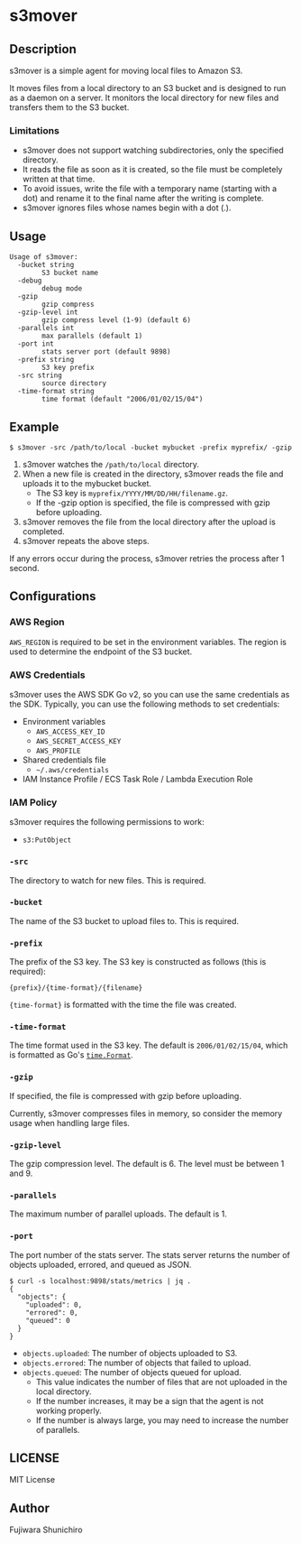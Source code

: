 # s3mover

## Description

s3mover is a simple agent for moving local files to Amazon S3.

It moves files from a local directory to an S3 bucket and is designed to run as a daemon on a server. It monitors the local directory for new files and transfers them to the S3 bucket.

### Limitations


- s3mover does not support watching subdirectories, only the specified directory.
- It reads the file as soon as it is created, so the file must be completely written at that time.
- To avoid issues, write the file with a temporary name (starting with a dot) and rename it to the final name after the writing is complete.
- s3mover ignores files whose names begin with a dot (.).

## Usage

```console
Usage of s3mover:
  -bucket string
        S3 bucket name
  -debug
        debug mode
  -gzip
        gzip compress
  -gzip-level int
        gzip compress level (1-9) (default 6)
  -parallels int
        max parallels (default 1)
  -port int
        stats server port (default 9898)
  -prefix string
        S3 key prefix
  -src string
        source directory
  -time-format string
        time format (default "2006/01/02/15/04")
```

## Example

```console
$ s3mover -src /path/to/local -bucket mybucket -prefix myprefix/ -gzip
```

1. s3mover watches the `/path/to/local` directory.
2. When a new file is created in the directory, s3mover reads the file and uploads it to the mybucket bucket.
   - The S3 key is `myprefix/YYYY/MM/DD/HH/filename.gz`.
   - If the -gzip option is specified, the file is compressed with gzip before uploading.
3. s3mover removes the file from the local directory after the upload is completed.
4. s3mover repeats the above steps.

If any errors occur during the process, s3mover retries the process after 1 second.

## Configurations

### AWS Region

`AWS_REGION` is required to be set in the environment variables. The region is used to determine the endpoint of the S3 bucket.

### AWS Credentials

s3mover uses the AWS SDK Go v2, so you can use the same credentials as the SDK. Typically, you can use the following methods to set credentials:

- Environment variables
  - `AWS_ACCESS_KEY_ID`
  - `AWS_SECRET_ACCESS_KEY`
  - `AWS_PROFILE`
- Shared credentials file
  - `~/.aws/credentials`
- IAM Instance Profile / ECS Task Role / Lambda Execution Role

### IAM Policy

s3mover requires the following permissions to work:
- `s3:PutObject`

### `-src`

The directory to watch for new files. This is required.

### `-bucket`

The name of the S3 bucket to upload files to. This is required.

### `-prefix`

The prefix of the S3 key. The S3 key is constructed as follows (this is required):

```
{prefix}/{time-format}/{filename}
```


`{time-format}` is formatted with the time the file was created.

### `-time-format`

The time format used in the S3 key. The default is `2006/01/02/15/04`, which is formatted as Go's [`time.Format`](https://pkg.go.dev/time#pkg-constants).

### `-gzip`

If specified, the file is compressed with gzip before uploading.

Currently, s3mover compresses files in memory, so consider the memory usage when handling large files.

### `-gzip-level`

The gzip compression level. The default is 6. The level must be between 1 and 9.

### `-parallels`

The maximum number of parallel uploads. The default is 1.

### `-port`

The port number of the stats server. The stats server returns the number of objects uploaded, errored, and queued as JSON.

```console
$ curl -s localhost:9898/stats/metrics | jq .
{
  "objects": {
    "uploaded": 0,
    "errored": 0,
    "queued": 0
  }
}
```

- `objects.uploaded`: The number of objects uploaded to S3.
- `objects.errored`: The number of objects that failed to upload.
- `objects.queued`: The number of objects queued for upload.
  - This value indicates the number of files that are not uploaded in the local directory.
  - If the number increases, it may be a sign that the agent is not working properly.
  - If the number is always large, you may need to increase the number of parallels.

## LICENSE

MIT License

## Author

Fujiwara Shunichiro
